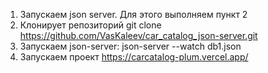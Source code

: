1. Запускаем json server. Для этого выполняем пункт 2
2. Клонирует репозиторий git clone https://github.com/VasKaleev/car_catalog_json-server.git
3. Запускаем json-server:  json-server --watch db1.json
4. Запускаем проект https://carcatalog-plum.vercel.app/
